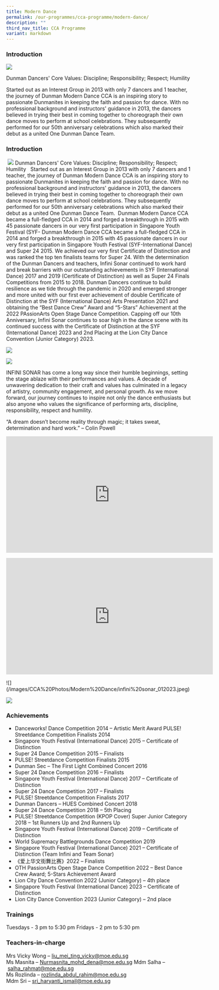```yaml
---
title: Modern Dance
permalink: /our-programmes/cca-programme/modern-dance/
description: ""
third_nav_title: CCA Programme
variant: markdown
---
```

### Introduction

![](/images/CCA%20Photos/Modern%20Dance/dance%20jubilee%201.jpg)

Dunman Dancers' Core Values: Discipline; Responsibility; Respect; Humility


Started out as an Interest Group in 2013 with only 7 dancers and 1 teacher, the journey of Dunman Modern Dance CCA is an inspiring story to passionate Dunmanites in keeping the faith and passion for dance. With no professional background and instructors' guidance in 2013, the dancers believed in trying their best in coming together to choreograph their own dance moves to perform at school celebrations. They subsequently performed for our 50th anniversary celebrations which also marked their debut as a united One Dunman Dance Team.

### Introduction
​
![](/images/CCA%20Photos/Modern%20Dance/dance%20jubilee%201.jpg)
​
Dunman Dancers' Core Values: Discipline; Responsibility; Respect; Humility
​
​
Started out as an Interest Group in 2013 with only 7 dancers and 1 teacher, the journey of Dunman Modern Dance CCA is an inspiring story to passionate Dunmanites in keeping the faith and passion for dance. With no professional background and instructors' guidance in 2013, the dancers believed in trying their best in coming together to choreograph their own dance moves to perform at school celebrations. They subsequently performed for our 50th anniversary celebrations which also marked their debut as a united One Dunman Dance Team.
​
Dunman Modern Dance CCA became a full-fledged CCA in 2014 and forged a breakthrough in 2015 with 45 passionate dancers in our very first participation in Singapore Youth Festival (SYF-
Dunman Modern Dance CCA became a full-fledged CCA in 2014 and forged a breakthrough in 2015 with 45 passionate dancers in our very first participation in Singapore Youth Festival (SYF-International Dance) and Super 24 2015. We achieved our very first Certificate of Distinction and was ranked the top ten finalists teams for Super 24. With the determination of the Dunman Dancers and teachers, Infini Sonar continued to work hard and break barriers with our outstanding achievements in SYF (International Dance) 2017 and 2019 (Certificate of Distinction) as well as Super 24 Finals Competitions from 2015 to 2018. Dunman Dancers continue to build resilience as we tide through the pandemic in 2020 and emerged stronger and more united with our first ever achievement of double Certificate of Distinction at the SYF (International Dance) Arts Presentation 2021 and obtaining the “Best Dance Crew” Award and “5-Stars” Achievement at the 2022 PAssionArts Open Stage Dance Competition. Capping off our 10th Anniversary, Infini Sonar continues to soar high in the dance scene with its continued success with the Certificate of Distinction at the SYF (International Dance) 2023 and 2nd Placing at the Lion City Dance Convention (Junior Category) 2023.


![](/images/CCA%20Photos/Modern%20Dance/infini%20sonar_012023.jpeg)


![](/images/CCA%20Photos/Modern%20Dance/syf2023-min-min.jpeg)

INFINI SONAR has come a long way since their humble beginnings, setting the stage ablaze with their performances and values. A decade of unwavering dedication to their craft and values has culminated in a legacy of artistry, community engagement, and personal growth. As we move forward, our journey continues to inspire not only the dance enthusiasts but also anyone who values the significance of performing arts, discipline, responsibility, respect and humility. 


“A dream doesn’t become reality through magic; it takes sweat, determination and hard work.” – Colin Powell

<p style="text-align: center;"><iframe width="560" height="315" src="https://youtu.be/-T833PXVnZ8" title="YouTube video player" frameborder="0" allow="accelerometer; autoplay; clipboard-write; encrypted-media; gyroscope; picture-in-picture" allowfullscreen=""></iframe></p>

<p style="text-align: center;"><iframe width="560" height="315" src="https://youtu.be/fFUfsYpOog8" title="YouTube video player" frameborder="0" allow="accelerometer; autoplay; clipboard-write; encrypted-media; gyroscope; picture-in-picture" allowfullscreen=""></iframe></p>
![](/images/CCA%20Photos/Modern%20Dance/infini%20sonar_012023.jpeg)

![](/images/CCA%20Photos/Modern%20Dance/passionarts2023.jpg)
### Achievements

* Danceworks! Dance Competition 2014 – Artistic Merit Award 
PULSE! Streetdance Competition Finalists 2014 
* Singapore Youth Festival (International Dance) 2015 – Certificate of Distinction
* Super 24 Dance Competition 2015 – Finalists
* PULSE! Streetdance Competition Finalists 2015
* Dunman Sec – The First Light Combined Concert 2016
* Super 24 Dance Competition 2016 – Finalists
* Singapore Youth Festival (International Dance) 2017 – Certificate of Distinction
* Super 24 Dance Competition 2017 – Finalists
* PULSE! Streetdance Competition Finalists 2017
* Dunman Dancers – HUES Combined Concert 2018
* Super 24 Dance Competition 2018 – 5th Placing
* PULSE! Streetdance Competition (KPOP Cover) Super Junior Category 2018 – 1st Runners Up and 2nd Runners Up
* Singapore Youth Festival (International Dance) 2019 – Certificate of Distinction
* World Supremacy Battlegrounds Dance Competition 2019 
* Singapore Youth Festival (International Dance) 2021 – Certificate of Distinction (Team Infini and Team Sonar)
* 《爱上华文街舞比赛》2022 – Finalists
* OTH PassionArts Open Stage Dance Competition 2022 – Best Dance Crew Award; 5-Stars Achievement Award
* Lion City Dance Convention 2022 (Junior Category) – 4th place
* Singapore Youth Festival (International Dance) 2023 – Certificate of Distinction 
* Lion City Dance Convention 2023 (Junior Category) – 2nd place

### Trainings  

Tuesdays - 3 pm to 5:30 pm
Fridays - 2 pm to 5:30 pm

### Teachers-in-charge

Mrs Vicky Wong –&nbsp;[liu\_mei\_ting\_vicky@moe.edu.sg](mailto:liu_mei_ting_vicky@moe.edu.sg)   
Ms Masnita –&nbsp;[Nurmasnita\_mohd\_dena@moe.edu.sg](mailto:Nurmasnita_mohd_dena@moe.edu.sg)
Mdm Salha –&nbsp;[salha\_rahmat@moe.edu.sg](mailto:salha_rahmat@moe.edu.sg)<br>
Ms Rozlinda –&nbsp;[rozlinda\_abdul\_rahim@moe.edu.sg](mailto:rozlinda_abdul_rahim@moe.edu.sg)<br>
Mdm Sri –&nbsp;[sri\_haryanti\_ismail@moe.edu.sg](mailto:sri_haryanti_ismail@moe.edu.sg)